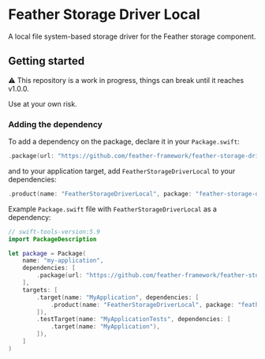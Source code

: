 # Feather Storage Driver Local

A local file system-based storage driver for the Feather storage component.

## Getting started

⚠️ This repository is a work in progress, things can break until it reaches v1.0.0. 

Use at your own risk.

### Adding the dependency

To add a dependency on the package, declare it in your `Package.swift`:

```swift
.package(url: "https://github.com/feather-framework/feather-storage-driver-local", .upToNextMinor(from: "0.4.0")),
```

and to your application target, add `FeatherStorageDriverLocal` to your dependencies:

```swift
.product(name: "FeatherStorageDriverLocal", package: "feather-storage-driver-local")
```

Example `Package.swift` file with `FeatherStorageDriverLocal` as a dependency:

```swift
// swift-tools-version:5.9
import PackageDescription

let package = Package(
    name: "my-application",
    dependencies: [
        .package(url: "https://github.com/feather-framework/feather-storage-driver-local", .upToNextMinor(from: "0.4.0")),
    ],
    targets: [
        .target(name: "MyApplication", dependencies: [
            .product(name: "FeatherStorageDriverLocal", package: "feather-storage-driver-local")
        ]),
        .testTarget(name: "MyApplicationTests", dependencies: [
            .target(name: "MyApplication"),
        ]),
    ]
)
```

